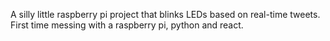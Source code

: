 A silly little raspberry pi project that blinks LEDs based on real-time tweets. First time messing with a raspberry pi, python and react.
